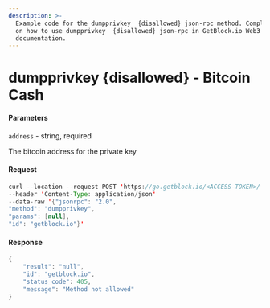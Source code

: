 ```yaml
---
description: >-
  Example code for the dumpprivkey  {disallowed} json-rpc method. Сomplete guide
  on how to use dumpprivkey  {disallowed} json-rpc in GetBlock.io Web3
  documentation.
---
```


# dumpprivkey {disallowed} - Bitcoin Cash

#### Parameters

`address` - string, required

The bitcoin address for the private key

#### Request

```java
curl --location --request POST 'https://go.getblock.io/<ACCESS-TOKEN>/' 
--header 'Content-Type: application/json' 
--data-raw '{"jsonrpc": "2.0",
"method": "dumpprivkey",
"params": [null],
"id": "getblock.io"}'
```

#### Response

```java
{
    "result": "null",
    "id": "getblock.io",
    "status_code": 405,
    "message": "Method not allowed"
}
```
